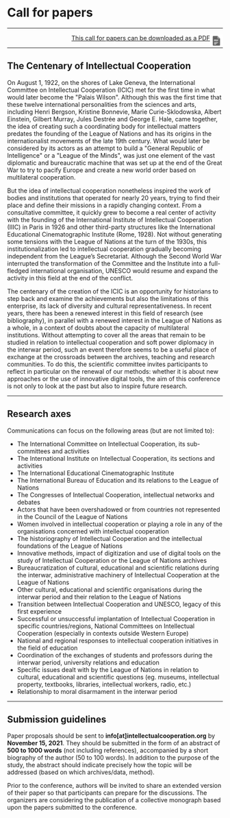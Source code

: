 # Call for papers

---

<p style='text-align: right;'><a href="https://github.com/grandjeanmartin/intellectualcooperation/raw/gh-pages/files/ICIC2022.pdf" class="image fit"><img src="images/pdf.png" width="30" align="right">This call for papers can be downloaded as a PDF</a></p>

---

## The Centenary of Intellectual Cooperation

On August 1, 1922, on the shores of Lake Geneva, the International Committee on Intellectual Cooperation (ICIC) met for the first time in what would later become the "Palais Wilson". Although this was the first time that these twelve international personalities from the sciences and arts, including Henri Bergson, Kristine Bonnevie, Marie Curie-Sklodowska, Albert Einstein, Gilbert Murray, Jules Destrée and George E. Hale, came together, the idea of creating such a coordinating body for intellectual matters predates the founding of the League of Nations and has its origins in the internationalist movements of the late 19th century. What would later be considered by its actors as an attempt to build a "General Republic of Intelligence"  or a "League of the Minds",  was just one element of the vast diplomatic and bureaucratic machine that was set up at the end of the Great War to try to pacify Europe and create a new world order based on multilateral cooperation.
 
But the idea of intellectual cooperation nonetheless inspired the work of bodies and institutions that operated for nearly 20 years, trying to find their place and define their missions in a rapidly changing context. From a consultative committee, it quickly grew to become a real center of activity with the founding of the International Institute of Intellectual Cooperation (IIIC) in Paris in 1926 and other third-party structures like the International Educational Cinematographic Institute (Rome, 1928). Not without generating some tensions with the League of Nations at the turn of the 1930s, this institutionalization led to intellectual cooperation gradually becoming independent from the League’s Secretariat. Although the Second World War interrupted the transformation of the Committee and the Institute into a full-fledged international organisation, UNESCO would resume and expand the activity in this field at the end of the conflict.
 
The centenary of the creation of the ICIC is an opportunity for historians to step back and examine the achievements but also the limitations of this enterprise, its lack of diversity and cultural representativeness. In recent years, there has been a renewed interest in this field of research (see bibliography), in parallel with a renewed interest in the League of Nations as a whole, in a context of doubts about the capacity of multilateral institutions. Without attempting to cover all the areas that remain to be studied in relation to intellectual cooperation and soft power diplomacy in the interwar period, such an event therefore seems to be a useful place of exchange at the crossroads between the archives, teaching and research communities. To do this, the scientific committee invites participants to reflect in particular on the renewal of our methods: whether it is about new approaches or the use of innovative digital tools, the aim of this conference is not only to look at the past but also to inspire future research. 

--- 

## Research axes

Communications can focus on the following areas (but are not limited to):

* The International Committee on Intellectual Cooperation, its sub-committees and activities
* The International Institute on Intellectual Cooperation, its sections and activities
* The International Educational Cinematographic Institute
* The International Bureau of Education and its relations to the League of Nations
* The Congresses of Intellectual Cooperation, intellectual networks and debates
* Actors that have been overshadowed or from countries not represented in the Council of the League of Nations
* Women involved in intellectual cooperation or playing a role in any of the organisations concerned with intellectual cooperation
* The historiography of Intellectual Cooperation and the intellectual foundations of the League of Nations
* Innovative methods, impact of digitization and use of digital tools on the study of Intellectual Cooperation or the League of Nations archives
* Bureaucratization of cultural, educational and scientific relations during the interwar, administrative machinery of Intellectual Cooperation at the League of Nations 
* Other cultural, educational and scientific organisations during the interwar period and their relation to the League of Nations
* Transition between Intellectual Cooperation and UNESCO, legacy of this first experience
* Successful or unsuccessful implantation of Intellectual Cooperation in specific countries/regions, National Committees on Intellectual Cooperation (especially in contexts outside Western Europe)
* National and regional responses to intellectual cooperation initiatives in the field of education
* Coordination of the exchanges of students and professors during the interwar period, university relations and education
* Specific issues dealt with by the League of Nations in relation to cultural, educational and scientific questions (eg. museums, intellectual property, textbooks, libraries, intellectual workers, radio, etc.)
* Relationship to moral disarmament in the interwar period

---

## Submission guidelines

Paper proposals should be sent to **info[at]intellectualcooperation.org** by **November 15, 2021**. They should be submitted in the form of an abstract of **500 to 1000 words** (not including references), accompanied by a short biography of the author (50 to 100 words). In addition to the purpose of the study, the abstract should indicate precisely how the topic will be addressed (based on which archives/data, method).

Prior to the conference, authors will be invited to share an extended version of their paper so that participants can prepare for the discussions. The organizers are considering the publication of a collective monograph based upon the papers submitted to the conference.
